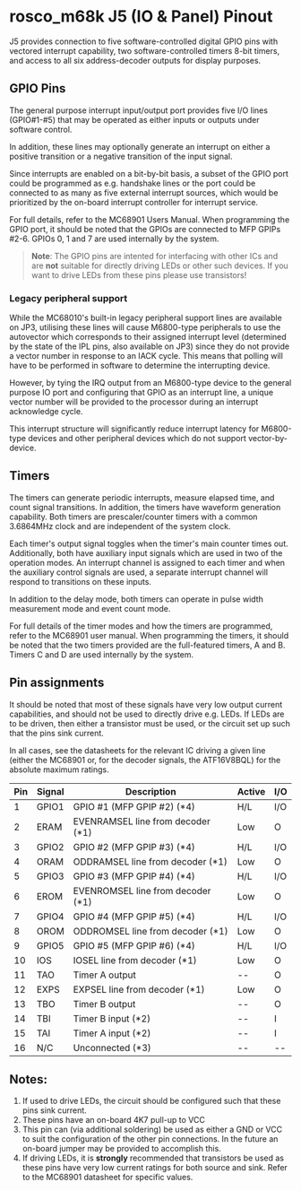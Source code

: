 # rosco_m68k J5 (IO & Panel) Pinout

J5 provides connection to five software-controlled digital GPIO pins with
vectored interrupt capability, two software-controlled timers 8-bit timers, 
and access to all six address-decoder outputs for display purposes.

## GPIO Pins

The general purpose interrupt input/output port provides five I/O lines (GPIO#1-#5)
that may be operated as either inputs or outputs under software control.

In addition, these lines may optionally generate an interrupt on either a positive
transition or a negative transition of the input signal. 

Since interrupts are enabled on a bit-by-bit basis, a subset of the GPIO port could 
be programmed as e.g. handshake lines or the port could be connected to as many as 
five external interrupt sources, which would be prioritized by the on-board interrupt
controller for interrupt service.

For full details, refer to the MC68901 Users Manual. When programming the GPIO port,
it should be noted that the GPIOs are connected to MFP GPIPs #2-6. GPIOs 0, 1 and 7
are used internally by the system.

> **Note**: The GPIO pins are intented for interfacing with other ICs and are **not** 
  suitable for directly driving LEDs or other such devices. If you want to drive LEDs
  from these pins please use transistors!

### Legacy peripheral support

While the MC68010's built-in legacy peripheral support lines are available on
JP3, utilising these lines will cause M6800-type peripherals to use the autovector 
which corresponds to their assigned interrupt level (determined by the state of
the IPL pins, also available on JP3) since they do not provide a vector number in
response to an IACK cycle. This means that polling will have to be performed in
software to determine the interrupting device.

However, by tying the IRQ output from an M6800-type device to the general purpose
IO port and configuring that GPIO as an interrupt line, a unique vector number will
be provided to the processor during an interrupt acknowledge cycle. 

This interrupt structure will significantly reduce interrupt latency for M6800-type
devices and other peripheral devices which do not support vector-by-device.

## Timers

The timers can generate periodic interrupts, measure elapsed time, and count 
signal transitions. In addition, the timers have waveform generation capability.
Both timers are prescaler/counter timers with a common 3.6864MHz clock and are 
independent of the system clock. 

Each timer's output signal toggles when the timer's main counter times out. 
Additionally, both have auxiliary input signals which are used in two of the operation 
modes. An interrupt channel is assigned to each timer and when the auxiliary control 
signals are used, a separate interrupt channel will respond to transitions on these 
inputs.

In addition to the delay mode, both timers can operate in pulse width measurement 
mode and event count mode. 

For full details of the timer modes and how the timers are programmed, refer to the 
MC68901 user manual. When programming the timers, it should be noted that the 
two timers provided are the full-featured timers, A and B. Timers C and D are
used internally by the system.

## Pin assignments

It should be noted that most of these signals have very low output current capabilities,
and should not be used to directly drive e.g. LEDs. If LEDs are to be driven, then either
a transistor must be used, or the circuit set up such that the pins sink current.

In all cases, see the datasheets for the relevant IC driving a given line (either the
MC68901 or, for the decoder signals, the ATF16V8BQL) for the absolute maximum ratings.

| Pin | Signal | Description                                  | Active | I/O |
|-----|--------|----------------------------------------------|--------|-----|
| 1   | GPIO1  | GPIO #1 (MFP GPIP #2) (*4)                   | H/L    | I/O |
| 2   | ERAM   | EVENRAMSEL line from decoder (*1)            | Low    | O   |
| 3   | GPIO2  | GPIO #2 (MFP GPIP #3) (*4)                   | H/L    | I/O |
| 4   | ORAM   | ODDRAMSEL line from decoder (*1)             | Low    | O   |
| 5   | GPIO3  | GPIO #3 (MFP GPIP #4) (*4)                   | H/L    | I/O |
| 6   | EROM   | EVENROMSEL line from decoder (*1)            | Low    | O   |
| 7   | GPIO4  | GPIO #4 (MFP GPIP #5) (*4)                   | H/L    | I/O |
| 8   | OROM   | ODDROMSEL line from decoder (*1)             | Low    | O   |
| 9   | GPIO5  | GPIO #5 (MFP GPIP #6) (*4)                   | H/L    | I/O |
| 10  | IOS    | IOSEL line from decoder (*1)                 | Low    | O   |
| 11  | TAO    | Timer A output                               | --     | O   |
| 12  | EXPS   | EXPSEL line from decoder (*1)                | Low    | O   |
| 13  | TBO    | Timer B output                               | --     | O   |
| 14  | TBI    | Timer B input (*2)                           | --     | I   |
| 15  | TAI    | Timer A input (*2)                           | --     | I   |
| 16  | N/C    | Unconnected (*3)                             | --     | --  |
 
 ## Notes:
 
 1. If used to drive LEDs, the circuit should be configured such that these pins sink current.
 2. These pins have an on-board 4K7 pull-up to VCC
 3. This pin can (via additional soldering) be used as either a GND or VCC to suit the configuration of the other pin connections. In the future an on-board jumper may be provided to accomplish this.
 4. If driving LEDs, it is **strongly** recommended that transistors be used as these pins have very low current ratings for both source and sink. Refer to the MC68901 datasheet for specific values.
